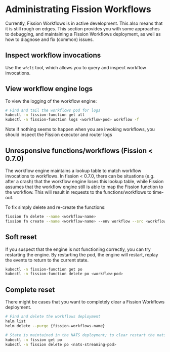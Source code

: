 # Administrating Fission Workflows

Currently, Fission Workflows is in active development.
This also means that it is still rough on edges.
This section provides you with some approaches to debugging, and maintaining a 
Fission Workflows deployment, as well as how to diagnose and fix (common) issues.

## Inspect workflow invocations
Use the `wfcli` tool, which allows you to query and inspect workflow invocations.

## View workflow engine logs
To view the logging of the workflow engine:
```bash
# Find and tail the workflows pod for logs
kubectl -n fission-function get all
kubectl -n fission-function logs <workflow-pod> workflow -f
```

Note if nothing seems to happen when you are invoking workflows, you should inspect the 
Fission executor and router logs

## Unresponsive functions/workflows (Fission < 0.7.0)
The workflow engine maintains a lookup table to match workflow invocations to workflows.
In fission < 0.7.0, there can be situations (e.g. after a crash) that the workflow engine 
loses this lookup table, while Fission assumes that the workflow engine still is able to map 
the Fission function to the workflow.
This will result in requests to the functions/workflows to time-out.

To fix simply delete and re-create the functions:
```bash
fission fn delete --name <workflow-name>
fission fn create --name <workflow-name> --env workflow --src <workflow-file>
```    

## Soft reset 
If you suspect that the engine is not functioning correctly, you can try restarting the engine.
By restarting the pod, the engine will restart, replay the events to return to the current state.

```bash
kubectl -n fission-function get po
kubectl -n fission-function delete po <workflow-pod>
```

## Complete reset
There might be cases that you want to completely clear a Fission Workflows deployment.
```bash
# Find and delete the workflows deployment 
helm list
helm delete --purge {fission-workflows-name}

# State is maintained in the NATS deployment; to clear restart the nats-streaming pod
kubectl -n fission get po
kubectl -n fission delete po <nats-streaming-pod>
```

